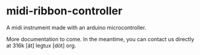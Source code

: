 midi-ribbon-controller
======

A midi instrument made with an arduino microcontroller.

More documentation to come. In the meantime, you can contact us directly at 316k [ät] legtux [döt] org.
